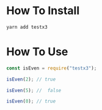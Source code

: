 # How To Install

```sh
yarn add testx3
```

# How To Use

```js
const isEven = require("testx3");

isEven(2); // true

isEven(5); //  false

isEven(0); // true
```
